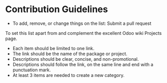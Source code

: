 # Contribution Guidelines

* To add, remove, or change things on the list: Submit a pull request

To set this list apart from and complement the excellent Odoo wiki Projects page.

* Each item should be limited to one link.
* The link should be the name of the package or project.
* Descriptions should be clear, concise, and non-promotional.
* Descriptions should follow the link, on the same line and end with a punctuation mark.
* At least 3 items are needed to create a new category.